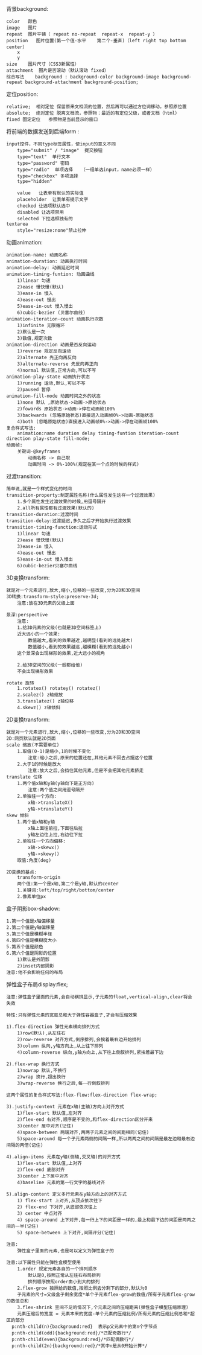 背景background:

	color	颜色
	image	图片
	repeat	图片平铺（ repeat no-repeat  repeat-x  repeat-y ）
	position   图片位置(第一个值-水平    第二个-垂直)（left right top bottom center）
		x
		y
	size	图片尺寸（CSS3新属性）
	attachment	图片是否滚动（默认滚动 fixed）
	综合写法	background : background-color background-image background-repeat background-attachment background-position;
定位position:

	relative;  相对定位 保留原来文档流的位置，然后再可以通过方位词移动，参照原位置
	absolute;  绝对定位 脱离文档流，参照物：最近的有定位父级，或者文档（html）  
	fixed 固定定位   参照物是当前显示的窗口
将前端的数据发送到后端form :

	input控件，不同type标签属性，使input的意义不同
		type="submit" / "image"  提交按钮
		type="text"  单行文本
		type="password" 密码
		type="radio"  单项选择   （一组单选input，name必须一样）
		type="checkbox" 多项选择
		type="hidden"
	
		value   让表单有默认的实际值
		placeholder  让表单有提示文字
		checked 让选项默认选中
		disabled 让选项禁用
		selected 下拉选框独有的
	textarea
		style="resize:none"禁止拉伸
动画animation:

	animation-name: 动画名称
	animation-duration: 动画执行时间
	animation-delay: 动画延迟时间
	animation-timing-funtion: 动画曲线
		1)linear 匀速
		2)ease 慢快慢(默认)
		3)ease-in 慢入
		4)ease-out 慢出
		5)ease-in-out 慢入慢出
		6)cubic-bezier (贝塞尔曲线)
	animation-iteration-count 动画执行次数
		1)infinite 无限循环
		2)默认是一次
		3)数值,规定次数
	animation-direction 动画是否反向运动
		1)reverse 规定反向运动
		2)alternate 先正向再反向
		3)alternate-reverse 先反向再正向
		4)normal 默认值,正常方向,可以不写
	animation-play-state 动画执行状态
		1)running 运动,默认,可以不写
		2)paused 暂停
	animation-fill-mode 动画时间之外的状态
		1)none 默认 ,原始状态->动画->原始状态
		2)fowards 原始状态->动画->停在动画帧100%
		3)backwards (忽略原始状态)直接进入动画帧0%->动画-原始状态
		4)both (忽略原始状态)直接进入动画帧0%->动画->停在动画帧100%
	复合样式写法:
		animation:name duration delay timing-funtion iteration-count direction play-state fill-mode;	
	动画帧:
		关键词-@keyframes
			动画名称 -> 自己取
			动画时间 -> 0%-100%(规定在某一个点的时候的样式)
过渡transition:

	简单说,就是一个样式变化的时间
	transition-property:制定属性名称(什么属性发生这样一个过渡效果)
		1.多个属性发生过渡效果的时候,用逗号隔开
		2.all所有属性都有过渡效果(默认的)
	transition-duration:过渡时间
	transition-delay:过渡延迟,多久之后才开始执行过渡效果
	transition-timing-function:运动形式
		1)linear 匀速
		2)ease 慢快慢(默认)
		3)ease-in 慢入
		4)ease-out 慢出
		5)ease-in-out 慢入慢出
		6)cubic-bezier贝塞尔曲线
3D变换transform:

	就是对一个元素进行,放大,缩小,位移的一些改变,分为2D和3D空间
	3D转换:transform-style:preserve-3d;
		注意:放在3D元素的父级上面
	
	景深:perspective
		注意:
		1.给3D元素的父级(也就是3D空间标签上)
		近大远小的一个效果:
			数值越大,看到的效果越近,越明显(看到的远处越大)
			数值越小,看到的效果越远,越模糊(看到的远处越小)
		这个景深会出现梯形的效果,近大远小的视角
	
		2.给3D空间的父级(一般都给他)
		不会出现梯形效果
	
	rotate 旋转
		1.rotatex() rotatey() rotatez()
		2.scalez() z轴缩放
		3.translatez() z轴位移
		4.skewz() z轴倾斜
2D变换transform:

	就是对一个元素进行,放大,缩小,位移的一些改变,分为2D和3D空间
	2D:网页默认就是2D页面
	scale 缩放(不需要单位)
		1.取值(0-1)是缩小,1的时候不变化
			注意:缩小之后,原来的位置还在,其他元素不回去占据这个位置
		2.大于1的时候是放大
			注意:放大之后,会挡住其他元素,但是不会把其他元素挤走
	translate 位移
		1.两个值x轴和y轴(y轴向下是正方向)
			注意:两个值之间用逗号隔开
		2.单独往一个方向:
			x轴->translateX()
			y轴->translateY()
	skew 倾斜
		1.两个值x轴和y轴
			x轴上面往前拉,下面往后拉
			y轴左边往上拉,右边往下拉
		2.单独往一个方向偏移:
			x轴->skewx()
			y轴->skewy()
		取值:角度(deg)
			
	2D变换的基点:
		transform-origin
		两个值:第一个是x轴,第二个是y轴,默认的center
		1.关键词:left/top/right/bottom/center
		2.像素单位px
盒子阴影box-shadow:

	1.第一个值是x轴偏移量
	2.第二个值是y轴偏移量
	3.第三个值是模糊半径
	4.第四个值是模糊度大小
	5.第五个值是颜色
	6.第六个值是阴影的位置
		1)默认是外阴影
		2)inset内部阴影
	注意:他不会影响任何的布局
弹性盒子布局display:flex;

	注意:弹性盒子里面的元素,会自动横排显示,子元素的float,vertical-align,clear将会失效
	
	特性:只有弹性元素的宽度总和大于弹性容器盒子,才会有压缩效果
	
	1).flex-direction 弹性元素横向排列方式
		1)row(默认),从左往右
		2)row-reverse 对齐方式,倒序排列,会挨着最右边开始排列
		3)column 纵向,y轴方向上,从上往下排列
		4)column-reverse 纵向,y轴方向上,从下往上倒叙排列,紧挨着最下边
			
	2).flex-wrap 换行方式
		1)nowrap 默认,不换行
		2)wrap 换行,超出换行
		3)wrap-reverse 换行之后,每一行倒叙排列
	
	这两个属性的复合样式写法:flex-flow:flex-direction flex-wrap;
	
	3).justify-content 元素在x轴(主轴)方向上对齐方式
		1)flex-start 默认值,左对齐
		2)flex-end 右对齐,顺序是不变的,和flex-direction区分开来
		3)center 居中对齐(记住)
		4)space-between 两端对齐,两两子元素之间的间距相同(记住)
		5)space-around 每一个子元素两侧的间隔一样,所以两两之间的间隔是最左边和最右边间隔的两倍(记住)
	
	4).align-items 元素在y轴(侧轴,交叉轴)的对齐方式
		1)flex-start 默认值,上对齐
		2)flex-end 底部对齐
		3)center 上下居中对齐
		4)baseline 元素的第一行文字的基线对齐
		
	5).align-content 定义多行元素在y轴方向上的对齐方式
		1) flex-start 上对齐,从顶点依次往下
		2) flex-end 下对齐,从底部依次往上
		3) center 中点对齐
		4) space-around 上下对齐,每一行上下的间距是一样的,最上和最下边的间距是两两之间的一半(记住)
		5) space-between 上下对齐,间隔评分(记住)
	
	注意:
		弹性盒子里面的元素,也是可以定义为弹性盒子的
	
	注意:以下属性只能在弹性盒模型使用
		1.order 规定元素各自的一个排列顺序
			默认是0,按照正常从左往右布局排列
			排列顺序按照order由小到大的排列
		2.flex-grow 按照给的数值,按照比例去分剩下的部分,默认为0
		子元素的尺寸=父级盒子剩余宽度*单个子元素flex-grow的数值/所有子元素flex-grow的数值总和
		3.flex-shrink 空间不足的情况下,个元素之间的压缩距离(弹性盒子模型压缩原理)
		元素压缩后的宽度 = 元素本来的宽度-单个元素的压缩比例/所有元素的压缩比例总和*超区的部分
      p:nth-child(n){background:red}  表示p父元素中的第n个字节点
      p:nth-child(odd){background:red}/*匹配奇数行*/
      p:nth-child(even){background:red}/*匹配偶数行*/
      p:nth-child(2n){background:red}/*其中n是从0开始计算*/
